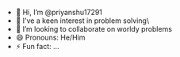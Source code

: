 - 👋 Hi, I’m @priyanshu17291
- 👀 I've a keen interest in problem solving\
- 💞️ I’m looking to collaborate on worldy problems
- 😄 Pronouns: He/Him
- ⚡ Fun fact: ...

<!---
xxPriyanshuSinghxx/xxPriyanshuSinghxx is a ✨ special ✨ repository because its `README.md` (this file) appears on your GitHub profile.
You can click the Preview link to take a look at your changes.
--->
